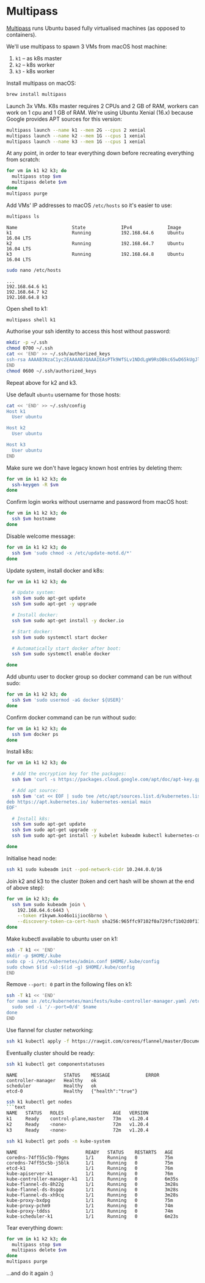 # Multipass

[Multipass](https://multipass.run) runs Ubuntu based fully virtualised machines (as opposed to containers).

We'll use multipass to spawn 3 VMs from macOS host machine:
1. `k1` – as k8s master
2. `k2` – k8s worker
3. `k3` - k8s worker

Install multipass on macOS:
```sh
brew install multipass
```

Launch 3x VMs. K8s master requires 2 CPUs and 2 GB of RAM, workers can work on 1 cpu and 1 GB of RAM.
We're using Ubuntu Xenial (16.x) because Google provides APT sources for this version:
```sh
multipass launch --name k1 --mem 2G --cpus 2 xenial
multipass launch --name k2 --mem 1G --cpus 1 xenial
multipass launch --name k3 --mem 1G --cpus 1 xenial
```

At any point, in order to tear everything down before recreating everything from scratch:
```sh
for vm in k1 k2 k3; do
  multipass stop $vm
  multipass delete $vm
done
multipass purge
```

Add VMs' IP addresses to macOS `/etc/hosts` so it's easier to use:
```sh
multipass ls
```
```text
Name                    State             IPv4             Image
k1                      Running           192.168.64.6     Ubuntu 16.04 LTS
k2                      Running           192.168.64.7     Ubuntu 16.04 LTS
k3                      Running           192.168.64.8     Ubuntu 16.04 LTS
```
```sh
sudo nano /etc/hosts
```
```text
...
192.168.64.6 k1
192.168.64.7 k2
192.168.64.8 k3
```

Open shell to k1:
```sh
multipass shell k1
```

Authorise your ssh identity to access this host without password:
```sh
mkdir -p ~/.ssh
chmod 0700 ~/.ssh
cat << 'END' >> ~/.ssh/authorized_keys
ssh-rsa AAAAB3NzaC1yc2EAAAABJQAAAIEAsPTk9WfSLv1NDdLgW9RsDBkc65wD65kUgJljTheFYSpbcGc6I5Ijmwkqn59IjgPZjebFMINGb5UmBzNVie6GTGR7hnMSSbqinymrNQl97gbdPTD+F77+N1ta2NP+IxvFGQ+mO0wnSa7nVKCYO8fK/EC2thB9bIA1KWXo2IXot0U= rsa-key-20050514
END
chmod 0600 ~/.ssh/authorized_keys
```

Repeat above for k2 and k3.

Use default `ubuntu` username for those hosts:
```sh
cat << 'END' >> ~/.ssh/config
Host k1
  User ubuntu

Host k2
  User ubuntu

Host k3
  User ubuntu
END
```

Make sure we don't have legacy known host entries by deleting them:
```sh
for vm in k1 k2 k3; do
  ssh-keygen -R $vm
done
```

Confirm login works without username and password from macOS host:
```sh
for vm in k1 k2 k3; do
  ssh $vm hostname
done
```

Disable welcome message:
```sh
for vm in k1 k2 k3; do
  ssh $vm 'sudo chmod -x /etc/update-motd.d/*'
done
```

Update system, install docker and k8s:
```sh
for vm in k1 k2 k3; do

  # Update system:
  ssh $vm sudo apt-get update
  ssh $vm sudo apt-get -y upgrade

  # Install docker:
  ssh $vm sudo apt-get install -y docker.io

  # Start docker:
  ssh $vm sudo systemctl start docker

  # Automatically start docker after boot:
  ssh $vm sudo systemctl enable docker

done
```

Add ubuntu user to docker group so docker command can be run without sudo:
```sh
for vm in k1 k2 k3; do
  ssh $vm 'sudo usermod -aG docker ${USER}'
done
```

Confirm docker command can be run without sudo:
```sh
for vm in k1 k2 k3; do
  ssh $vm docker ps
done
```

Install k8s:
```sh
for vm in k1 k2 k3; do

  # Add the encryption key for the packages:
  ssh $vm 'curl -s https://packages.cloud.google.com/apt/doc/apt-key.gpg | sudo apt-key add -'

  # Add apt source:
  ssh $vm 'cat << EOF | sudo tee /etc/apt/sources.list.d/kubernetes.list
deb https://apt.kubernetes.io/ kubernetes-xenial main
EOF'

  # Install k8s:
  ssh $vm sudo apt-get update
  ssh $vm sudo apt-get upgrade -y
  ssh $vm sudo apt-get install -y kubelet kubeadm kubectl kubernetes-cni

done
```

Initialise head node:
```sh
ssh k1 sudo kubeadm init --pod-network-cidr 10.244.0.0/16
```

Join k2 and k3 to the cluster (token and cert hash will be shown at the end of above step):
```sh
for vm in k2 k3; do
  ssh $vm sudo kubeadm join \
    192.168.64.6:6443 \
    --token r1kywm.ko46o1ijioc6brno \
    --discovery-token-ca-cert-hash sha256:965ffc97102f0a729fcf1b02d0f11b355335d7105f718def96aaf2c34a000561
done
```

Make kubectl available to ubuntu user on k1:
```sh
ssh -T k1 << 'END'
mkdir -p $HOME/.kube
sudo cp -i /etc/kubernetes/admin.conf $HOME/.kube/config
sudo chown $(id -u):$(id -g) $HOME/.kube/config
END
```

Remove `--port: 0` part in the following files on k1:
```sh
ssh -T k1 << 'END'
for name in /etc/kubernetes/manifests/kube-controller-manager.yaml /etc/kubernetes/manifests/kube-scheduler.yaml; do
  sudo sed -i '/--port=0/d' $name
done
END
```

Use flannel for cluster networking:
```sh
ssh k1 kubectl apply -f https://rawgit.com/coreos/flannel/master/Documentation/kube-flannel.yml
```

Eventually cluster should be ready:

```sh
ssh k1 kubectl get componentstatuses
```
```text
NAME                 STATUS    MESSAGE             ERROR
controller-manager   Healthy   ok
scheduler            Healthy   ok
etcd-0               Healthy   {"health":"true"}
```

```sh
ssh k1 kubectl get nodes
```text
NAME   STATUS   ROLES                  AGE   VERSION
k1     Ready    control-plane,master   73m   v1.20.4
k2     Ready    <none>                 72m   v1.20.4
k3     Ready    <none>                 72m   v1.20.4
```

```sh
ssh k1 kubectl get pods -n kube-system
```
```text
NAME                         READY   STATUS    RESTARTS   AGE
coredns-74ff55c5b-f9gms      1/1     Running   0          75m
coredns-74ff55c5b-j5blk      1/1     Running   0          75m
etcd-k1                      1/1     Running   0          76m
kube-apiserver-k1            1/1     Running   0          76m
kube-controller-manager-k1   1/1     Running   0          6m35s
kube-flannel-ds-8h22g        1/1     Running   0          3m28s
kube-flannel-ds-8sgqw        1/1     Running   0          3m28s
kube-flannel-ds-xh9cq        1/1     Running   0          3m28s
kube-proxy-bxdpg             1/1     Running   0          75m
kube-proxy-pchm9             1/1     Running   0          74m
kube-proxy-tddss             1/1     Running   0          74m
kube-scheduler-k1            1/1     Running   0          6m23s
```

Tear everything down:
```sh
for vm in k1 k2 k3; do
  multipass stop $vm
  multipass delete $vm
done
multipass purge
```
...and do it again :)
